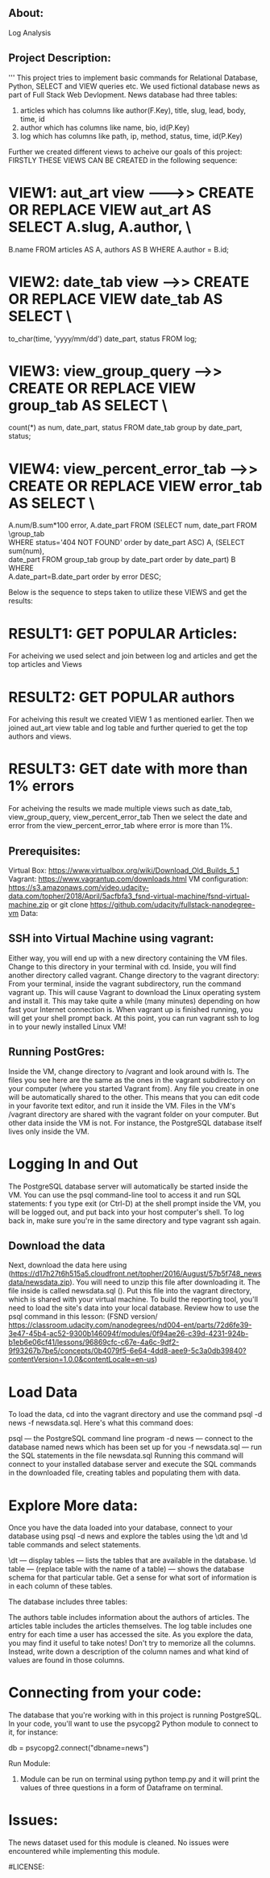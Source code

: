 ## About:
Log Analysis
## Project Description:

'''
This project tries to implement basic commands for Relational Database,  Python, SELECT and VIEW queries etc.
We used fictional database news as part of Full Stack Web Devlopment.
News database had three tables:
1. articles which has columns like author(F.Key), title, slug, lead, body, time, id
2. author which has columns like name, bio, id(P.Key)
3. log which has columns like path, ip, method, status, time, id(P.Key)

Further we created  different views to acheive our goals of this project:
FIRSTLY THESE VIEWS CAN BE CREATED in the following sequence:

# VIEW1: aut_art view --->> CREATE OR REPLACE VIEW aut_art AS SELECT A.slug, A.author, \
B.name FROM articles AS A, authors AS B WHERE A.author = B.id;

# VIEW2: date_tab view -->> CREATE OR REPLACE VIEW date_tab AS SELECT \
to_char(time, 'yyyy/mm/dd') date_part, status FROM log;
# VIEW3: view_group_query -->> CREATE OR REPLACE VIEW group_tab AS SELECT \
count(*) as num, date_part, status FROM date_tab group by date_part, status;
# VIEW4: view_percent_error_tab -->> CREATE OR REPLACE VIEW error_tab AS SELECT \
A.num/B.sum*100 error, A.date_part FROM (SELECT num, date_part FROM \group_tab \
WHERE status='404 NOT FOUND' order by date_part ASC) A, (SELECT sum(num), \
date_part FROM group_tab group by date_part order by date_part) B WHERE \
A.date_part=B.date_part order by error DESC;

Below is the sequence to steps taken to utilize these VIEWS and get the results:
# RESULT1: GET POPULAR Articles:
For acheiving we used select and join between log and articles and get the top articles and Views
# RESULT2: GET POPULAR authors
For acheiving this result we created VIEW 1 as mentioned earlier.
Then we joined aut_art view table and log table and further queried to get the top authors and views.

# RESULT3: GET date with more than 1% errors
For acheiving the results we made multiple views such as date_tab, view_group_query, view_percent_error_tab
Then we select the date and error from the view_percent_error_tab where error is more than 1%.

## Prerequisites:
Virtual Box: https://www.virtualbox.org/wiki/Download_Old_Builds_5_1
Vagrant: https://www.vagrantup.com/downloads.html
VM configuration: https://s3.amazonaws.com/video.udacity-data.com/topher/2018/April/5acfbfa3_fsnd-virtual-machine/fsnd-virtual-machine.zip
or git clone  https://github.com/udacity/fullstack-nanodegree-vm
Data:
## SSH into Virtual Machine using vagrant:
Either way, you will end up with a new directory containing the VM files. Change to this directory in your terminal with cd. Inside, you will find another directory called vagrant. Change directory to the vagrant directory:
From your terminal, inside the vagrant subdirectory, run the command vagrant up. This will cause Vagrant to download the Linux operating system and install it. This may take quite a while (many minutes) depending on how fast your Internet connection is.
When vagrant up is finished running, you will get your shell prompt back. At this point, you can run vagrant ssh to log in to your newly installed Linux VM!

## Running PostGres:
Inside the VM, change directory to /vagrant and look around with ls.
The files you see here are the same as the ones in the vagrant subdirectory on your computer (where you started Vagrant from). Any file you create in one will be automatically shared to the other. This means that you can edit code in your favorite text editor, and run it inside the VM.
Files in the VM's /vagrant directory are shared with the vagrant folder on your computer. But other data inside the VM is not. For instance, the PostgreSQL database itself lives only inside the VM.

# Logging In and Out
The PostgreSQL database server will automatically be started inside the VM. You can use the psql command-line tool to access it and run SQL statements:
f you type exit (or Ctrl-D) at the shell prompt inside the VM, you will be logged out, and put back into your host computer's shell. To log back in, make sure you're in the same directory and type vagrant ssh again.

## Download the data
Next, download the data here using (https://d17h27t6h515a5.cloudfront.net/topher/2016/August/57b5f748_newsdata/newsdata.zip). You will need to unzip this file after downloading it. The file inside is called newsdata.sql (). Put this file into the vagrant directory, which is shared with your virtual machine.
To build the reporting tool, you'll need to load the site's data into your local database. Review how to use the psql command in this lesson: (FSND version/ https://classroom.udacity.com/nanodegrees/nd004-ent/parts/72d6fe39-3e47-45b4-ac52-9300b146094f/modules/0f94ae26-c39d-4231-924b-b1eb6e06cf41/lessons/96869cfc-c67e-4a6c-9df2-9f93267b7be5/concepts/0b4079f5-6e64-4dd8-aee9-5c3a0db39840?contentVersion=1.0.0&contentLocale=en-us)

# Load Data
To load the data, cd into the vagrant directory and use the command psql -d news -f newsdata.sql.
Here's what this command does:

psql — the PostgreSQL command line program
-d news — connect to the database named news which has been set up for you
-f newsdata.sql — run the SQL statements in the file newsdata.sql
Running this command will connect to your installed database server and execute the SQL commands in the downloaded file, creating tables and populating them with data.

# Explore More data:
Once you have the data loaded into your database, connect to your database using psql -d news and explore the tables using the \dt and \d table commands and select statements.

\dt — display tables — lists the tables that are available in the database.
\d table — (replace table with the name of a table) — shows the database schema for that particular table.
Get a sense for what sort of information is in each column of these tables.

The database includes three tables:

The authors table includes information about the authors of articles.
The articles table includes the articles themselves.
The log table includes one entry for each time a user has accessed the site.
As you explore the data, you may find it useful to take notes! Don't try to memorize all the columns. Instead, write down a description of the column names and what kind of values are found in those columns.

# Connecting from your code:
The database that you're working with in this project is running PostgreSQL. In your code, you'll want to use the psycopg2 Python module to connect to it, for instance:

db = psycopg2.connect("dbname=news")

Run Module:
1. Module can be run on terminal using python temp.py and it will print the values of three questions in a form of Dataframe on terminal.

# Issues:
The news dataset used for this module is cleaned. No issues were encountered while implementing this module.

#LICENSE:
